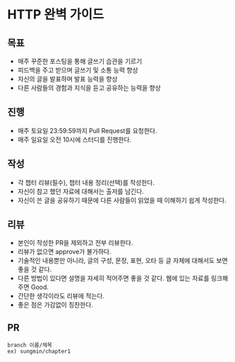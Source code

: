 # HTTP 완벽 가이드

## 목표

- 매주 꾸준한 포스팅을 통해 글쓰기 습관을 기르기
- 피드백을 주고 받으며 글쓰기 및 소통 능력 향상
- 자신의 글을 발표하며 발표 능력을 향상
- 다른 사람들의 경험과 지식을 듣고 공유하는 능력을 향상

## 진행

- 매주 토요일 23:59:59까지 Pull Request를 요청한다.
- 매주 일요일 오전 10시에 스터디를 진행한다.

## 작성

- 각 챕터 리뷰(필수), 챕터 내용 정리(선택)를 작성한다.
- 자신이 참고 했던 자료에 대해서는 출저를 남긴다.
- 자신이 쓴 글을 공유하기 때문에 다른 사람들이 읽었을 때 이해하기 쉽게 작성한다.

## 리뷰

- 본인이 작성한 PR을 제외하고 전부 리뷰한다.
- 리뷰가 없으면 approve가 불가하다.
- 기술적인 내용뿐만 아니라, 글의 구성, 문장, 표현, 오타 등 글 자체에 대해서도 보면 좋을 것 같다.
- 다른 방법이 있다면 설명을 자세히 적어주면 좋을 것 같다. 웹에 있는 자료를 링크해주면 Good.
- 간단한 생각이라도 리뷰에 적는다.
- 좋은 점은 가감없이 칭찬한다.

## PR

```
branch 이름/제목
ex) sungmin/chapter1
```
